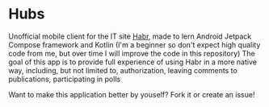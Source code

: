 # Hubs

Unofficial mobile client for the IT site [Habr](https://habr.com), made to lern Android Jetpack Compose framework and Kotlin (I'm a beginner so don't expect high quality code from me, but over time I will improve the code in this repository)
The goal of this app is to provide full experience of using Habr in a more native way, including, but not limited to, authorization, leaving comments to publications, participating in polls

Want to make this application better by youself? Fork it or create an issue!

